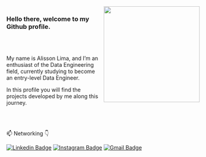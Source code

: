 <img align="right" src="https://viniciusanl.github.io/icones/Logo%20Vinicius%2025-11-2018.png" width="250"/>


### Hello there, welcome to my Github profile.

<br></br>
    
My name is Alisson Lima, and I’m an enthusiast of the Data Engineering field, currently studying to become an entry-level Data Engineer.
    
In this profile you will find the projects developed by me along this journey.

<br></br>

<!-- - 👨🏽‍💻 Linguagens de programação mais utilizadas: 
--<img height="180em" src="https://github-readme-stats.vercel.app/api/top-langs/?username=viniciusanl&layout=compact&langs_count=16&theme=calm "/>-->

📫  Networking 👇

[![Linkedin Badge](https://img.shields.io/badge/LinkedIn-0077B5?style=for-the-badge&logo=linkedin&logoColor=white)](https://www.linkedin.com/in/binariesgoalls/)
[![Instagram Badge](https://img.shields.io/badge/Instagram-E4405F?style=for-the-badge&logo=instagram&logoColor=white)](https://www.instagram.com/https.alisson/)
[![Gmail Badge](https://img.shields.io/badge/ali2slima10@gmail.com-D14836?style=for-the-badge&logo=gmail&logoColor=white)](mailto:ali2slima10@gmail.com)
